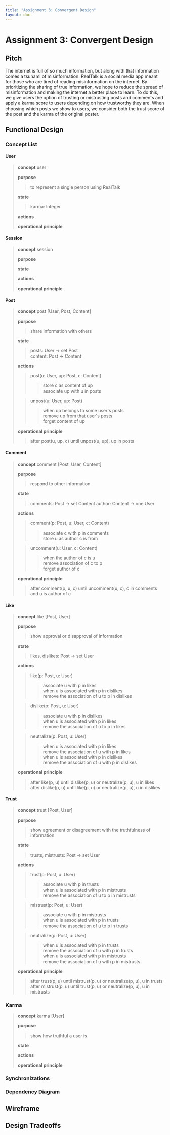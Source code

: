 ```yaml
---
title: "Assignment 3: Convergent Design"
layout: doc
---
```


# Assignment 3: Convergent Design

## Pitch
The internet is full of so much information, but along with that information comes a tsunami of misinformation. RealTalk is a social media app meant for those who are tired of reading misinformation on the internet. By prioritizing the sharing of true information, we hope to reduce the spread of misinformation and making the internet a better place to learn. To do this, we give users the option of trusting or mistrusting posts and comments and apply a karma score to users depending on how trustworthy they are. When choosing which posts we show to users, we consider both the trust score of the post and the karma of the original poster. 

## Functional Design

### Concept List

#### User
>**concept** user
>
>**purpose**
>
>>to represent a single person using RealTalk
>
>**state**
>
>>karma: Integer
>
>**actions**
>
>**operational principle**

#### Session
>**concept** session
>
>**purpose**
>
>**state**
>
>**actions**
>
>**operational principle**

#### Post
>**concept** post \[User, Post, Content]
>
>**purpose**
>>share information with others
>
>**state**
>>posts: User -> set Post  
>>content: Post -> Content
>
>**actions**
>>post(u: User, up: Post, c: Content)
>>>store c as content of up  
>>>associate up with u in posts  
>  
>>unpost(u: User, up: Post)
>>>when up belongs to some user's posts  
>>>remove up from that user's posts  
>>>forget content of up  
>
>**operational principle**
>>after post(u, up, c) until unpost(u, up), up in posts

#### Comment
>**concept** comment \[Post, User, Content]
>
>**purpose**
>>respond to other information
>
>**state**
>>comments: Post -> set Content
>>author: Content -> one User
>
>**actions**
>>comment(p: Post, u: User, c: Content)  
>>>associate c with p in comments  
>>>store u as author c is from  
>  
>>uncomment(u: User, c: Content)  
>>>when the author of c is u  
>>>remove association of c to p  
>>>forget author of c  
>
>**operational principle**
>>after comment(p, u, c) until uncomment(u, c), c in comments and u is author of c

#### Like
>**concept** like \[Post, User]
>
>**purpose**
>>show approval or disapproval of information
>
>**state**
>>likes, dislikes: Post -> set User  
>
>**actions**
>>like(p: Post, u: User)  
>>>associate u with p in likes  
>>>when u is associated with p in dislikes  
>>>remove the association of u to p in dislikes  
>  
>>dislike(p: Post, u: User)  
>>>associate u with p in dislikes  
>>>when u is associated with p in likes  
>>>remove the association of u to p in likes  
>  
>>neutralize(p: Post, u: User)
>>>when u is associated with p in likes  
>>>remove the association of u with p in likes  
>>>when u is associated with p in dislikes  
>>>remove the association of u with p in dislikes  
>
>**operational principle**
>>after like(p, u) until dislike(p, u) or neutralize(p, u), u in likes  
>>after dislike(p, u) until like(p, u) or neutralize(p, u), u in dislikes

#### Trust
>**concept** trust \[Post, User]
>
>**purpose**
>>show agreement or disagreement with the truthfulness of information
>
>**state**
>>trusts, mistrusts: Post -> set User  
>
>**actions**
>>trust(p: Post, u: User)  
>>>associate u with p in trusts  
>>>when u is associated with p in mistrusts  
>>>remove the association of u to p in mistrusts  
>  
>>mistrust(p: Post, u: User)  
>>>associate u with p in mistrusts  
>>>when u is associated with p in trusts  
>>>remove the association of u to p in trusts  
>  
>>neutralize(p: Post, u: User)
>>>when u is associated with p in trusts  
>>>remove the association of u with p in trusts  
>>>when u is associated with p in mistrusts  
>>>remove the association of u with p in mistrusts  
>
>**operational principle**
>>after trust(p, u) until mistrust(p, u) or neutralize(p, u), u in trusts  
>>after mistrust(p, u) until trust(p, u) or neutralize(p, u), u in mistrusts

### Karma
>**concept** karma \[User]
>
>**purpose**
>>show how truthful a user is
>
>**state**
>
>**actions**
>
>**operational principle**

### Synchronizations

### Dependency Diagram

## Wireframe

## Design Tradeoffs
